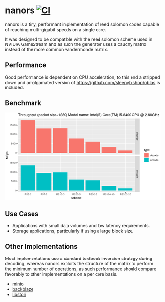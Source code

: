 # nanors [![CI](https://github.com/sleepybishop/nanors/actions/workflows/ci.yml/badge.svg)](https://github.com/sleepybishop/nanors/actions/workflows/ci.yml)

nanors is a tiny, performant implementation of reed solomon codes capable of reaching multi-gigabit speeds on a single core.

It was designed to be compatible with the reed solomon scheme used in NVIDIA GameStream and as such the generator uses a cauchy matrix instead of the more common vandermonde matrix.

## Performance

Good performance is dependent on CPU acceleration, to this end a stripped down and amalgamated version of https://github.com/sleepybishop/oblas is included.

## Benchmark

![](graph.png)

## Use Cases

 - Applications with small data volumes and low latency requirements.
 - Storage applications, particularly if using a large block size.

## Other Implementations

Most implementations use a standard textbook inversion strategy during decoding, whereas nanors exploits the structure of the matrix to perform the minimum number of operations, as such performance should compare favorably to other implementations on a per core basis.

 - [minio](https://github.com/klauspost/reedsolomon)
 - [backblaze](https://github.com/Backblaze/JavaReedSolomon)
 - [libstorj](https://github.com/storj/libstorj)

